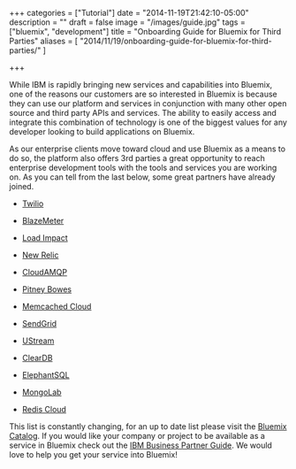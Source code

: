 +++
categories = ["Tutorial"]
date = "2014-11-19T21:42:10-05:00"
description = ""
draft = false
image = "/images/guide.jpg"
tags = ["bluemix", "development"]
title = "Onboarding Guide for Bluemix for Third Parties"
aliases = [
    "2014/11/19/onboarding-guide-for-bluemix-for-third-parties/"
]

+++

While IBM is rapidly bringing new services and capabilities into Bluemix, one of the reasons our customers are so interested in Bluemix is because they can use our platform and services in conjunction with many other open source and third party APIs and services. The ability to easily access and integrate this combination of technology is one of the biggest values for any developer looking to build applications on Bluemix.

As our enterprise clients move toward cloud and use Bluemix as a means to do so, the platform also offers 3rd parties a great opportunity to reach enterprise development tools with the tools and services you are working on. As you can tell from the last below, some great partners have already joined.


  * [Twilio](https://ace.ng.bluemix.net/?cm_mmc=developerWorks-_-dWdevcenter-_-bluemix-_-lp#/store/cloudOEPaneId=store&serviceOfferingGuid=bc6f7b08-5589-4f43-86da-90b710bd81af&fromCatalog=true)


  * [BlazeMeter](https://ace.ng.bluemix.net/?cm_mmc=developerWorks-_-dWdevcenter-_-bluemix-_-lp#/store/cloudOEPaneId=store&serviceOfferingGuid=bed0b74d-6d3e-47b4-ade5-b1407a5b1795&fromCatalog=true)


  * [Load Impact](https://ace.ng.bluemix.net/?cm_mmc=developerWorks-_-dWdevcenter-_-bluemix-_-lp#/store/cloudOEPaneId=store&serviceOfferingGuid=dce48839-4924-48bc-b473-2c7905466dc4&fromCatalog=true)


  * [New Relic](https://ace.ng.bluemix.net/?cm_mmc=developerWorks-_-dWdevcenter-_-bluemix-_-lp#/store/cloudOEPaneId=store&serviceOfferingGuid=aefbfa7f-93e0-46ad-ac29-ed23981b8c8d&fromCatalog=true)


  * [CloudAMQP](https://ace.ng.bluemix.net/?cm_mmc=developerWorks-_-dWdevcenter-_-bluemix-_-lp#/store/cloudOEPaneId=store&serviceOfferingGuid=7732ee9c-0570-43cc-a61f-75d303b57c05&fromCatalog=true)


  * [Pitney Bowes](https://ace.ng.bluemix.net/?cm_mmc=developerWorks-_-dWdevcenter-_-bluemix-_-lp#/store/cloudOEPaneId=store&serviceOfferingGuid=44698cab-8ca0-414b-9b6d-a0f4ac1277da&fromCatalog=true)


  * [Memcached Cloud](https://ace.ng.bluemix.net/?cm_mmc=developerWorks-_-dWdevcenter-_-bluemix-_-lp#/store/cloudOEPaneId=store&serviceOfferingGuid=9f901350-8603-4d51-9830-a768f757e10b&fromCatalog=true)


  * [SendGrid](https://ace.ng.bluemix.net/?cm_mmc=developerWorks-_-dWdevcenter-_-bluemix-_-lp#/store/cloudOEPaneId=store&serviceOfferingGuid=d12e1a82-ecc0-4bd4-95e9-93b29b1d968d&fromCatalog=true)


  * [UStream](https://ace.ng.bluemix.net/?cm_mmc=developerWorks-_-dWdevcenter-_-bluemix-_-lp#/store/cloudOEPaneId=store&serviceOfferingGuid=05447c76-4e42-4fcb-b1ed-0ddb29eacd04&fromCatalog=true)


  * [ClearDB](https://ace.ng.bluemix.net/?cm_mmc=developerWorks-_-dWdevcenter-_-bluemix-_-lp#/store/serviceOfferingGuid=d14f3880-6a1d-4c41-806d-6f7c0769e0e8&fromCatalog=true)


  * [ElephantSQL](https://ace.ng.bluemix.net/?cm_mmc=developerWorks-_-dWdevcenter-_-bluemix-_-lp#/store/serviceOfferingGuid=604e3b5d-f1d1-42a8-978c-d4c5b49c85cd&fromCatalog=true)


  * [MongoLab](https://ace.ng.bluemix.net/?cm_mmc=developerWorks-_-dWdevcenter-_-bluemix-_-lp#/store/serviceOfferingGuid=fb1a88ad-8006-447c-b0d8-678922fa58d6&fromCatalog=true)


  * [Redis Cloud](https://ace.ng.bluemix.net/?cm_mmc=developerWorks-_-dWdevcenter-_-bluemix-_-lp#/store/serviceOfferingGuid=289dab26-3200-4140-b405-725ba4ed2e5f&fromCatalog=true)


This list is constantly changing, for an up to date list please visit the [Bluemix Catalog](https://ace.ng.bluemix.net/?cm_mmc=developerWorks-_-dWdevcenter-_-bluemix-_-lp#/store/cloudOEPaneId=store). If you would like your company or project to be available as a service in Bluemix check out the [IBM Business Partner Guide](https://developer.ibm.com/marketplace/docs/vendor-guide/). We would love to help you get your service into Bluemix!

